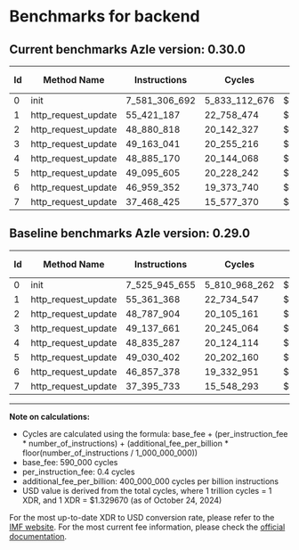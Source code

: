 # Benchmarks for backend

## Current benchmarks Azle version: 0.30.0

| Id  | Method Name         | Instructions  | Cycles        | USD           | USD/Million Calls | Change                               |
| --- | ------------------- | ------------- | ------------- | ------------- | ----------------- | ------------------------------------ |
| 0   | init                | 7_581_306_692 | 5_833_112_676 | $0.0077561149 | $7_756.11         | <font color="red">+55_361_037</font> |
| 1   | http_request_update | 55_421_187    | 22_758_474    | $0.0000302613 | $30.26            | <font color="red">+59_819</font>     |
| 2   | http_request_update | 48_880_818    | 20_142_327    | $0.0000267826 | $26.78            | <font color="red">+92_914</font>     |
| 3   | http_request_update | 49_163_041    | 20_255_216    | $0.0000269328 | $26.93            | <font color="red">+25_380</font>     |
| 4   | http_request_update | 48_885_170    | 20_144_068    | $0.0000267850 | $26.78            | <font color="red">+49_883</font>     |
| 5   | http_request_update | 49_095_605    | 20_228_242    | $0.0000268969 | $26.89            | <font color="red">+65_203</font>     |
| 6   | http_request_update | 46_959_352    | 19_373_740    | $0.0000257607 | $25.76            | <font color="red">+101_974</font>    |
| 7   | http_request_update | 37_468_425    | 15_577_370    | $0.0000207128 | $20.71            | <font color="red">+72_692</font>     |

## Baseline benchmarks Azle version: 0.29.0

| Id  | Method Name         | Instructions  | Cycles        | USD           | USD/Million Calls |
| --- | ------------------- | ------------- | ------------- | ------------- | ----------------- |
| 0   | init                | 7_525_945_655 | 5_810_968_262 | $0.0077266702 | $7_726.67         |
| 1   | http_request_update | 55_361_368    | 22_734_547    | $0.0000302294 | $30.22            |
| 2   | http_request_update | 48_787_904    | 20_105_161    | $0.0000267332 | $26.73            |
| 3   | http_request_update | 49_137_661    | 20_245_064    | $0.0000269193 | $26.91            |
| 4   | http_request_update | 48_835_287    | 20_124_114    | $0.0000267584 | $26.75            |
| 5   | http_request_update | 49_030_402    | 20_202_160    | $0.0000268622 | $26.86            |
| 6   | http_request_update | 46_857_378    | 19_332_951    | $0.0000257064 | $25.70            |
| 7   | http_request_update | 37_395_733    | 15_548_293    | $0.0000206741 | $20.67            |

---

**Note on calculations:**

- Cycles are calculated using the formula: base_fee + (per_instruction_fee \* number_of_instructions) + (additional_fee_per_billion \* floor(number_of_instructions / 1_000_000_000))
- base_fee: 590_000 cycles
- per_instruction_fee: 0.4 cycles
- additional_fee_per_billion: 400_000_000 cycles per billion instructions
- USD value is derived from the total cycles, where 1 trillion cycles = 1 XDR, and 1 XDR = $1.329670 (as of October 24, 2024)

For the most up-to-date XDR to USD conversion rate, please refer to the [IMF website](https://www.imf.org/external/np/fin/data/rms_sdrv.aspx).
For the most current fee information, please check the [official documentation](https://internetcomputer.org/docs/current/developer-docs/gas-cost#execution).
